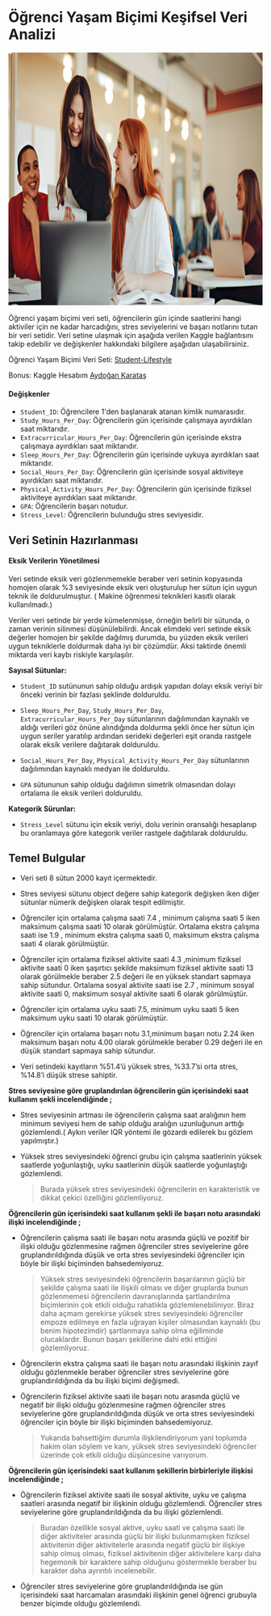 # Öğrenci Yaşam Biçimi Keşifsel Veri Analizi
<img src="dataset-cover.jpg" alt="Resim Açıklaması" width="990" height="500" />


Öğrenci yaşam biçimi veri seti, öğrencilerin gün içinde saatlerini hangi aktiviler için ne kadar harcadığını, stres seviyelerini ve başarı notlarını tutan bir veri setidir. Veri setine ulaşmak için aşağıda verilen Kaggle bağlantısını takip edebilir ve değişkenler hakkındaki bilgilere aşağıdan ulaşabilirsiniz.

Öğrenci Yaşam Biçimi Veri Seti: [Student-Lifestyle](https://www.kaggle.com/datasets/steve1215rogg/student-lifestyle-dataset)

Bonus: Kaggle Hesabım [Aydoğan Karataş](https://www.kaggle.com/aydoankarata)

#### Değişkenler

* `Student_ID`: Öğrencilere 1'den başlanarak atanan kimlik numarasıdır.
* `Study_Hours_Per_Day`: Öğrencilerin gün içerisinde çalışmaya ayırdıkları saat miktarıdır.
* `Extracurricular_Hours_Per_Day`: Öğrencilerin gün içerisinde ekstra çalışmaya ayırdıkları saat miktarıdır.
* `Sleep_Hours_Per_Day`: Öğrencilerin gün içerisinde uykuya ayırdıkları saat miktarıdır.
* `Social_Hours_Per_Day`: Öğrencilerin gün içerisinde sosyal aktiviteye ayırdıkları saat miktarıdır.
* `Physical_Activity_Hours_Per_Day`: Öğrencilerin gün içerisinde fiziksel aktiviteye ayırdıkları saat miktarıdır.
* `GPA`: Öğrencilerin başarı notudur.
* `Stress_Level`: Öğrencilerin bulunduğu stres seviyesidir.


## Veri Setinin Hazırlanması

#### Eksik Verilerin Yönetilmesi

Veri setinde eksik veri gözlenmemekle beraber veri setinin kopyasında homojen olarak %3 seviyesinde eksik veri oluşturulup her sütun için uygun teknik ile doldurulmuştur. ( Makine öğrenmesi teknikleri kasıtlı olarak kullanılmadı.)

Veriler veri setinde bir yerde kümelenmişse, örneğin belirli bir sütunda, o zaman verinin silinmesi düşünülebilirdi. Ancak elimdeki veri setinde eksik değerler homojen bir şekilde dağılmış durumda, bu yüzden eksik verileri uygun tekniklerle doldurmak daha iyi bir çözümdür. Aksi taktirde önemli miktarda veri kaybı riskiyle karşılaşılır.

**Sayısal Sütunlar:**
* `Student_ID` sutünunun sahip olduğu ardışık yapıdan dolayı eksik veriyi bir önceki verinin bir fazlası şeklinde dolduruldu.

* `Sleep_Hours_Per_Day`, `Study_Hours_Per_Day`, `Extracurricular_Hours_Per_Day` sütunlarının dağılımından kaynaklı ve aldığı verileri göz önüne alındığında doldurma şekli önce her sütun için uygun seriler yaratılıp ardından serideki değerleri eşit oranda rastgele olarak eksik verilere dağıtarak dolduruldu.

* `Social_Hours_Per_Day`, `Physical_Activity_Hours_Per_Day` sütunlarının dağılımından kaynaklı medyan ile dolduruldu.

* `GPA` sütununun sahip olduğu dağılımın simetrik olmasından dolayı ortalama ile eksik verileri dolduruldu.

**Kategorik Sürunlar:**
* `Stress_Level` sütunu için eksik veriyi, dolu verinin oransalığı hesaplanıp bu oranlamaya göre kategorik veriler rastgele dağıtılarak dolduruldu.


## Temel Bulgular

* Veri seti 8 sütun 2000 kayıt içermektedir.

* Stres seviyesi sütunu object değere sahip kategorik değişken iken diğer sütunlar nümerik değişken olarak tespit edilmiştir.

* Öğrenciler için ortalama çalışma saati 7.4 , minimum çalışma saati 5 iken  maksimum çalışma saati 10 olarak görülmüştür. Ortalama ekstra çalışma saati ise 1.9 , minimum ekstra çalışma saati 0, maksimum ekstra çalışma saati 4 olarak görülmüştür.

* Öğrenciler için ortalama fiziksel aktivite saati 4.3 ,minimum fiziksel aktivite saati 0 iken  şaşırtıcı şekilde maksimum fiziksel aktivite saati 13 olarak görülmekle beraber 2.5 değeri ile en yüksek standart sapmaya sahip sütundur. Ortalama sosyal aktivite saati ise 2.7 , minimum sosyal aktivite saati 0, maksimum sosyal aktivite saati 6 olarak görülmüştür.

* Öğrenciler için ortalama uyku saati 7.5, minimum uyku saati 5 iken  maksimum uyku saati 10 olarak görülmüştür.

* Öğrenciler için ortalama başarı notu 3.1,minimum başarı notu 2.24 iken  maksimum başarı notu 4.00 olarak görülmekle beraber 0.29 değeri ile en düşük standart sapmaya sahip sütundur.
  
* Veri setindeki kayıtların %51.4’ü  yüksek stres, %33.7’si orta stres, %14.8’i düşük strese sahiptir.

**Stres seviyesine göre gruplandırılan öğrencilerin gün içerisindeki saat kullanım şekli incelendiğinde ;**

* Stres seviyesinin artması ile öğrencilerin çalışma saat aralığının hem minimum seviyesi hem de sahip olduğu aralığın uzunluğunun arttığı gözlemlendi.( Aykırı veriler IQR yöntemi ile gözardı edilerek bu gözlem yapılmıştır.)

* Yüksek stres seviyesindeki öğrenci grubu için çalışma saatlerinin yüksek saatlerde yoğunlaştığı, uyku saatlerinin düşük saatlerde yoğunlaştığı gözlemlendi.
  > Burada yüksek stres seviyesindeki öğrencilerin en karakteristik ve dikkat çekici özelliğini gözlemliyoruz.

**Öğrencilerin gün içerisindeki saat kullanım şekli ile başarı notu arasındaki ilişki incelendiğinde ;**

* Öğrencilerin çalışma saati ile başarı notu arasında güçlü ve pozitif bir ilişki olduğu gözlenmesine rağmen öğrenciler stres seviyelerine göre gruplandırıldığında düşük ve orta stres seviyesindeki öğrenciler için böyle bir ilişki biçiminden bahsedemiyoruz.
  > Yüksek stres seviyesindeki öğrencilerin başarılarının güçlü bir şekilde çalışma saati ile ilişkili olması ve diğer gruplarda bunun gözlenmemesi öğrencilerin davranışlarında şartlandırılma biçimlerinin çok etkili olduğu rahatlıkla gözlemlenebiliniyor. Biraz daha açmam gerekirse yüksek stres seviyesindeki öğrenciler empoze edilmeye en fazla uğrayan kişiler olmasından kaynaklı (bu benim hipotezimdir) şartlanmaya sahip olma eğiliminde olucaklardır. Bunun başarı şekillerine dahi etki ettiğini gözlemliyoruz.

* Öğrencilerin ekstra çalışma saati ile başarı notu arasındaki ilişkinin zayıf olduğu gözlenmekle beraber öğrenciler stres seviyelerine göre gruplandırıldığında da bu ilişki biçimi değişmedi.

* Öğrencilerin fiziksel aktivite saati ile başarı notu arasında güçlü ve negatif bir ilişki olduğu gözlenmesine rağmen öğrenciler stres seviyelerine göre gruplandırıldığında düşük ve orta stres seviyesindeki öğrenciler için böyle bir ilişki biçiminden bahsedemiyoruz.
  > Yukarıda bahsettiğim durumla ilişkilendiriyorum yani toplumda hakim olan söylem ve kanı, yüksek stres seviyesindeki öğrenciler üzerinde çok etkili olduğu düşüncesine varıyorum.

**Öğrencilerin gün içerisindeki saat kullanım şekillerin birbirleriyle ilişkisi incelendiğinde ;**

* Öğrencilerin fiziksel aktivite saati ile sosyal aktivite, uyku ve çalışma saatleri arasında negatif bir ilişkinin olduğu gözlemlendi. Öğrenciler stres seviyelerine göre gruplandırıldığında da bu ilişki gözlemlendi.
  > Buradan özellikle sosyal aktive, uyku saati ve çalışma saati ile diğer aktiviteler arasında güçlü bir ilişki bulunmamışken fiziksel aktivitenin diğer aktivitelerle arasında  negatif güçlü bir ilişkiye sahip olmuş olması, fiziksel aktivitenin diğer aktivitelere karşı daha hegemonik bir karaktere sahip olduğunu göstermekle beraber bu karakter daha ayrıntılı incelenebilir.

* Öğrenciler stres seviyelerine göre gruplandırıldığında ise gün içerisindeki saat harcamaları arasındaki ilişkinin genel öğrenci grubuyla benzer biçimde olduğu gözlemlendi.  
